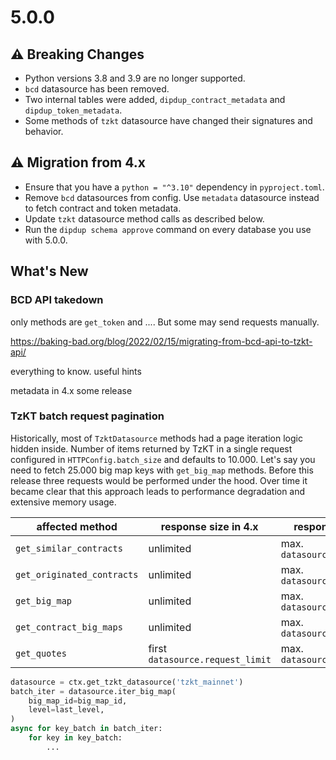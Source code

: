 # 5.0.0

## ⚠ Breaking Changes

* Python versions 3.8 and 3.9 are no longer supported.
* `bcd` datasource has been removed.
* Two internal tables were added, `dipdup_contract_metadata` and `dipdup_token_metadata`.
* Some methods of `tzkt` datasource have changed their signatures and behavior.

## ⚠ Migration from 4.x

* Ensure that you have a `python = "^3.10"` dependency in `pyproject.toml`.
* Remove `bcd` datasources from config. Use `metadata` datasource instead to fetch contract and token metadata.
* Update `tzkt` datasource method calls as described below.
* Run the `dipdup schema approve` command on every database you use with 5.0.0.

## What's New

### BCD API takedown

only methods are `get_token` and .... But some may send requests manually.

<https://baking-bad.org/blog/2022/02/15/migrating-from-bcd-api-to-tzkt-api/>

everything to know. useful hints

metadata in 4.x some release

### TzKT batch request pagination

Historically, most of `TzktDatasource` methods had a page iteration logic hidden inside. Number of items returned by TzKT in a single request configured in `HTTPConfig.batch_size` and defaults to 10.000. Let's say you need to fetch 25.000 big map keys with `get_big_map` methods. Before this release three requests would be performed under the hood. Over time it became clear that this approach leads to performance degradation and extensive memory usage.

| affected method | response size in 4.x | response size in 5.x |
|-|-|-|
| `get_similar_contracts` | unlimited | max. `datasource.request_limit` |
| `get_originated_contracts` | unlimited | max. `datasource.request_limit` |
| `get_big_map` | unlimited | max. `datasource.request_limit` |
| `get_contract_big_maps` | unlimited | max. `datasource.request_limit` |
| `get_quotes` | first `datasource.request_limit` | max. `datasource.request_limit` |

```python
datasource = ctx.get_tzkt_datasource('tzkt_mainnet')
batch_iter = datasource.iter_big_map(
    big_map_id=big_map_id,
    level=last_level,
)
async for key_batch in batch_iter:
    for key in key_batch:
        ...
```
